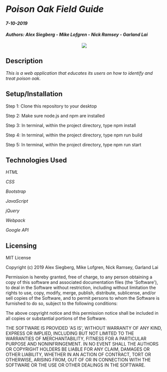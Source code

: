 # _Poison Oak Field Guide_

#### _7-10-2019_

#### _Authors: Alex Siegberg - Mike Lofgren - Nick Ramsey - Garland Lai_

<p align="center">
  <img src="pofg.gif">
</p>

## Description

_This is a web application that educates its users on how to identify and treat poison oak._

## Setup/Installation

Step 1: Clone this repository to your desktop

Step 2: Make sure node.js and npm are installed

Step 3: In terminal, within the project directory, type npm install

Step 4: In terminal, within the project directory, type npm run build

Step 5: In terminal, within the project directory, type npm run start

## Technologies Used

_HTML_

_CSS_

_Bootstrap_

_JavaScript_

_jQuery_

_Webpack_

_Google API_

## Licensing

MIT License

Copyright (c) 2019 Alex Siegberg, Mike Lofgren, Nick Ramsey, Garland Lai

Permission is hereby granted, free of charge, to any person obtaining a copy
of this software and associated documentation files (the 'Software'), to deal
in the Software without restriction, including without limitation the rights
to use, copy, modify, merge, publish, distribute, sublicense, and/or sell
copies of the Software, and to permit persons to whom the Software is
furnished to do so, subject to the following conditions:

The above copyright notice and this permission notice shall be included in all
copies or substantial portions of the Software.

THE SOFTWARE IS PROVIDED 'AS IS', WITHOUT WARRANTY OF ANY KIND, EXPRESS OR
IMPLIED, INCLUDING BUT NOT LIMITED TO THE WARRANTIES OF MERCHANTABILITY,
FITNESS FOR A PARTICULAR PURPOSE AND NONINFRINGEMENT. IN NO EVENT SHALL THE
AUTHORS OR COPYRIGHT HOLDERS BE LIABLE FOR ANY CLAIM, DAMAGES OR OTHER
LIABILITY, WHETHER IN AN ACTION OF CONTRACT, TORT OR OTHERWISE, ARISING FROM,
OUT OF OR IN CONNECTION WITH THE SOFTWARE OR THE USE OR OTHER DEALINGS IN THE
SOFTWARE.
